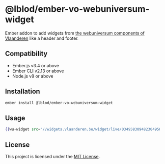 @lblod/ember-vo-webuniversum-widget
==============================================================================

Ember addon to add widgets from [the webuniversum components of Vlaanderen](https://overheid.vlaanderen.be/webuniversum/alle-front-end-componenten) like a header and footer.


Compatibility
------------------------------------------------------------------------------

* Ember.js v3.4 or above
* Ember CLI v2.13 or above
* Node.js v8 or above


Installation
------------------------------------------------------------------------------

```bash
ember install @lblod/ember-vo-webuniversum-widget
```


Usage
------------------------------------------------------------------------------

```hbs
{{wu-widget src="//widgets.vlaanderen.be/widget/live/03495830948230495848582"}}
```


License
------------------------------------------------------------------------------

This project is licensed under the [MIT License](LICENSE.md).
